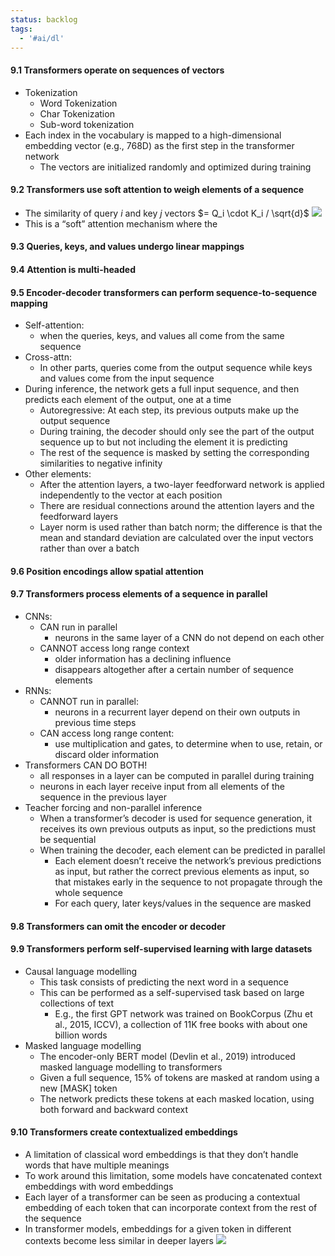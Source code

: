 ```yaml
---
status: backlog
tags:
  - '#ai/dl'
---
```


#### 9.1 Transformers operate on sequences of vectors

- Tokenization
  - Word Tokenization
  - Char Tokenization
  - Sub-word tokenization
- Each index in the vocabulary is mapped to a high-dimensional embedding vector (e.g., 768D) as the first step in the transformer network
  - The vectors are initialized randomly and optimized during training

#### 9.2 Transformers use soft attention to weigh elements of a sequence

- The similarity of query $i$ and key $j$ vectors $= Q_i \cdot K_i / \sqrt{d}$
  ![](Pasted%20image%2020231218023559.png)
- This is a “soft” attention mechanism where the

#### 9.3 Queries, keys, and values undergo linear mappings

#### 9.4 Attention is multi-headed

#### 9.5 Encoder-decoder transformers can perform sequence-to-sequence mapping

- Self-attention:
  - when the queries, keys, and values all come from the same sequence
- Cross-attn:
  - In other parts, queries come from the output sequence while keys and values come from the input sequence
- During inference, the network gets a full input sequence, and then predicts each element of the output, one at a time
  - Autoregressive: At each step, its previous outputs make up the output sequence
  - During training, the decoder should only see the part of the output sequence up to but not including the element it is predicting
  - The rest of the sequence is masked by setting the corresponding similarities to negative infinity
- Other elements:
  - After the attention layers, a two-layer feedforward network is applied independently to the vector at each position
  - There are residual connections around the attention layers and the feedforward layers
  - Layer norm is used rather than batch norm; the difference is that the mean and standard deviation are calculated over the input vectors rather than over a batch

#### 9.6 Position encodings allow spatial attention

#### 9.7 Transformers process elements of a sequence in parallel

- CNNs:
  - CAN run in parallel
    - neurons in the same layer of a CNN do not depend on each other
  - CANNOT access long range context
    - older information has a declining influence
    - disappears altogether after a certain number of sequence elements
- RNNs:
  - CANNOT run in parallel:
    - neurons in a recurrent layer depend on their own outputs in previous time steps
  - CAN access long range content:
    - use multiplication and gates, to determine when to use, retain, or discard older information
- Transformers CAN DO BOTH!
  - all responses in a layer can be computed in parallel during training
  - neurons in each layer receive input from all elements of the sequence in the previous layer
- Teacher forcing and non-parallel inference
  - When a transformer’s decoder is used for sequence generation, it receives its own previous outputs as input, so the predictions must be sequential
  - When training the decoder, each element can be predicted in parallel
    - Each element doesn’t receive the network’s previous predictions as input, but rather the correct previous elements as input, so that mistakes early in the sequence to not propagate through the whole sequence
    - For each query, later keys/values in the sequence are masked

#### 9.8 Transformers can omit the encoder or decoder

#### 9.9 Transformers perform self-supervised learning with large datasets

- Causal language modelling
  - This task consists of predicting the next word in a sequence
  - This can be performed as a self-supervised task based on large collections of text
    - E.g., the first GPT network was trained on BookCorpus (Zhu et al., 2015, ICCV), a collection of 11K free books with about one billion words
- Masked language modelling
  - The encoder-only BERT model (Devlin et al., 2019) introduced masked language modelling to transformers
  - Given a full sequence, 15% of tokens are masked at random using a new \[MASK\] token
  - The network predicts these tokens at each masked location, using both forward and backward context

#### 9.10 Transformers create contextualized embeddings

- A limitation of classical word embeddings is that they don’t handle words that have multiple meanings
- To work around this limitation, some models have concatenated context
  embeddings with word embeddings
- Each layer of a transformer can be seen as producing a contextual embedding of each token that can incorporate context from the rest of the sequence
- In transformer models, embeddings for a given token in different contexts become less similar in deeper layers
  ![](Pasted%20image%2020231218030746.png)
